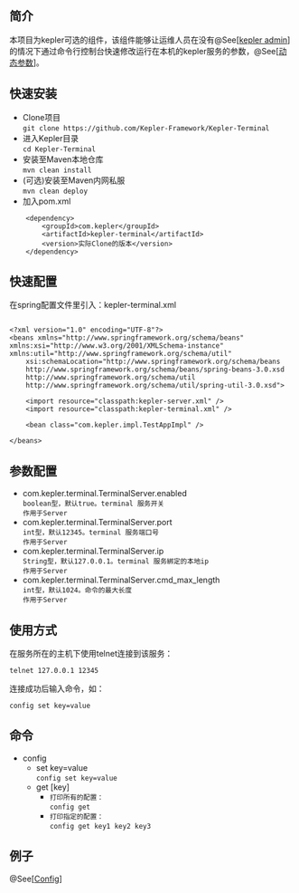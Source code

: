 ## 简介 ##
本项目为kepler可选的组件，该组件能够让运维人员在没有@See[<a href="https://github.com/Kepler-Framework/Kepler-Admin">kepler admin</a>]的情况下通过命令行控制台快速修改运行在本机的kepler服务的参数，@See[<a href="https://github.com/Kepler-Framework/Kepler-All/wiki/%E5%8F%82%E6%95%B0%E9%85%8D%E7%BD%AE-%E5%8A%A8%E6%80%81%E5%8F%82%E6%95%B0">动态参数</a>]。

## 快速安装 ##
+ Clone项目  
`git clone https://github.com/Kepler-Framework/Kepler-Terminal`
+ 进入Kepler目录  
`cd Kepler-Terminal`
+ 安装至Maven本地仓库  
`mvn clean install`
+ (可选)安装至Maven内网私服  
`mvn clean deploy`
+ 加入pom.xml  
```
	<dependency>
		<groupId>com.kepler</groupId>
		<artifactId>kepler-terminal</artifactId>
		<version>实际Clone的版本</version>
	</dependency>
```

## 快速配置 ##
在spring配置文件里引入：kepler-terminal.xml
```

<?xml version="1.0" encoding="UTF-8"?>
<beans xmlns="http://www.springframework.org/schema/beans" xmlns:xsi="http://www.w3.org/2001/XMLSchema-instance" xmlns:util="http://www.springframework.org/schema/util"
	xsi:schemaLocation="http://www.springframework.org/schema/beans
	http://www.springframework.org/schema/beans/spring-beans-3.0.xsd 
    http://www.springframework.org/schema/util
	http://www.springframework.org/schema/util/spring-util-3.0.xsd">

	<import resource="classpath:kepler-server.xml" />
	<import resource="classpath:kepler-terminal.xml" />

	<bean class="com.kepler.impl.TestAppImpl" />

</beans>

```
## 参数配置 ##

+ com.kepler.terminal.TerminalServer.enabled   
  `boolean型，默认true。terminal 服务开关`  
  `作用于Server`
+ com.kepler.terminal.TerminalServer.port   
  `int型，默认12345。terminal 服务端口号`  
  `作用于Server` 
+ com.kepler.terminal.TerminalServer.ip   
  `String型，默认127.0.0.1。terminal 服务綁定的本地ip`  
  `作用于Server` 
+ com.kepler.terminal.TerminalServer.cmd_max_length   
  `int型，默认1024。命令的最大长度`  
  `作用于Server` 

## 使用方式 ##
在服务所在的主机下使用telnet连接到该服务：

`telnet 127.0.0.1 12345`

连接成功后输入命令，如：

`config set key=value`

## 命令 ##

+ config   
   - set key=value   
     `config set key=value`   
   - get [key]
      - `打印所有的配置：`   
         `config get`   
      - `打印指定的配置：`   
         `config get key1 key2 key3`   

## 例子 ##

@See[<a href="https://github.com/Kepler-Framework/Kepler-Example/tree/master/config">Config</a>]
